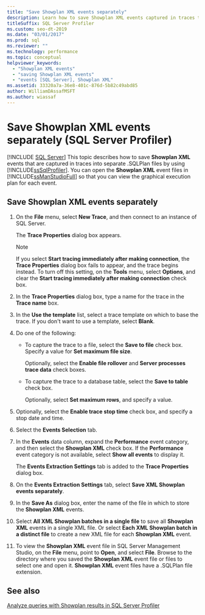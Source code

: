 ```yaml
---
title: "Save Showplan XML events separately"
description: Learn how to save Showplan XML events captured in traces to separate files by using SQL Server Profiler. Open the files in SQL Server Management Studio.
titleSuffix: SQL Server Profiler
ms.custom: seo-dt-2019
ms.date: "03/01/2017"
ms.prod: sql
ms.reviewer: ""
ms.technology: performance
ms.topic: conceptual
helpviewer_keywords: 
  - "Showplan XML events"
  - "saving Showplan XML events"
  - "events [SQL Server], Showplan XML"
ms.assetid: 33320a7a-36e8-401c-876d-5b82c49abd85
author: WilliamDAssafMSFT
ms.author: wiassaf
---
```

# Save Showplan XML events separately (SQL Server Profiler)
 [!INCLUDE [SQL Server](../../includes/applies-to-version/sqlserver.md)]
  This topic describes how to save **Showplan XML** events that are captured in traces into separate .SQLPlan files by using [!INCLUDE[ssSqlProfiler](../../includes/sssqlprofiler-md.md)]. You can open the **Showplan XML** event files in [!INCLUDE[ssManStudioFull](../../includes/ssmanstudiofull-md.md)] so that you can view the graphical execution plan for each event.  
  
## Save Showplan XML events separately  
  
1. On the **File** menu, select **New Trace**, and then connect to an instance of SQL Server.  
  
     The **Trace Properties** dialog box appears.  
  
    > [!NOTE]  
    >  If you select **Start tracing immediately after making connection**, the **Trace Properties** dialog box fails to appear, and the trace begins instead. To turn off this setting, on the **Tools** menu, select **Options**, and clear the **Start tracing immediately after making connection** check box.  
  
2. In the **Trace Properties** dialog box, type a name for the trace in the **Trace name** box.  
  
3. In the **Use the template** list, select a trace template on which to base the trace. If you don't want to use a template, select **Blank**.  
  
4. Do one of the following:  
  
    -   To capture the trace to a file, select the **Save to file** check box. Specify a value for **Set maximum file size**. 
    
        Optionally, select the **Enable file rollover** and **Server processes trace data** check boxes.  
  
    -   To capture the trace to a database table, select the **Save to table** check box. 
    
        Optionally, select **Set maximum rows**, and specify a value.  
  
5. Optionally, select the **Enable trace stop time** check box, and specify a stop date and time. 
  
6. Select the **Events Selection** tab.  
  
7. In the **Events** data column, expand the **Performance** event category, and then select the **Showplan XML** check box. If the **Performance** event category is not available, select **Show all events** to display it.  
  
     The **Events Extraction Settings** tab is added to the **Trace Properties** dialog box.  
  
8. On the **Events Extraction Settings** tab, select **Save XML Showplan events separately**.  
  
9. In the **Save As** dialog box, enter the name of the file in which to store the **Showplan XML** events.  
  
10. Select **All XML Showplan batches in a single file** to save all **Showplan XML** events in a single XML file. Or select **Each XML Showplan batch in a distinct file** to create a new XML file for each **Showplan XML** event.  
  
11. To view the **Showplan XML** event file in SQL Server Management Studio, on the **File** menu, point to **Open**, and select **File**. Browse to the directory where you saved the **Showplan XML** event file or files to select one and open it. **Showplan XML** event files have a .SQLPlan file extension.  

## See also  
 [Analyze queries with Showplan results in SQL Server Profiler](../../tools/sql-server-profiler/analyze-queries-with-showplan-results-in-sql-server-profiler.md)  
  
  

